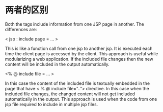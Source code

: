 # 两者的区别
Both the tags include information from one JSP page in another. The differences are:

< jsp : include page = ... >

This is like a function call from one jsp to another jsp. It is executed each time the client page is accessed by the client. This approach is useful while modularizing a web application. If the included file changes then the new content will be included in the output automatically.

<% @ include file = ... >

In this case the content of the included file is textually embedded in the page that have < % @ include file=".."> directive. In this case when the included file changes, the changed content will not get included automatically in the output. This approach is used when the code from one jsp file required to include in multiple jsp files.
